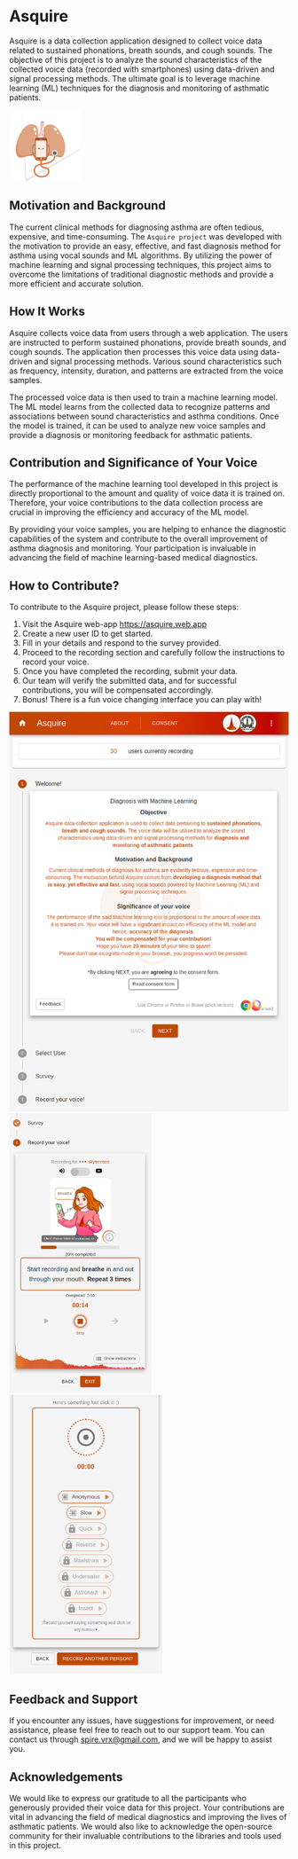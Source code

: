 # Asquire 

Asquire is a data collection application designed to collect voice data related to sustained phonations, breath sounds, and cough sounds. The objective of this project is to analyze the sound characteristics of the collected voice data (recorded with smartphones) using data-driven and signal processing methods. The ultimate goal is to leverage machine learning (ML) techniques for the diagnosis and monitoring of asthmatic patients.

<img name="asquire_logo" src="public/image/asq-logo.png" width="128" >

## Motivation and Background

The current clinical methods for diagnosing asthma are often tedious, expensive, and time-consuming. The `Asquire project` was developed with the motivation to provide an easy, effective, and fast diagnosis method for asthma using vocal sounds and ML algorithms. By utilizing the power of machine learning and signal processing techniques, this project aims to overcome the limitations of traditional diagnostic methods and provide a more efficient and accurate solution.

## How It Works

Asquire collects voice data from users through a web application. The users are instructed to perform sustained phonations, provide breath sounds, and cough sounds. The application then processes this voice data using data-driven and signal processing methods. Various sound characteristics such as frequency, intensity, duration, and patterns are extracted from the voice samples.

The processed voice data is then used to train a machine learning model. The ML model learns from the collected data to recognize patterns and associations between sound characteristics and asthma conditions. Once the model is trained, it can be used to analyze new voice samples and provide a diagnosis or monitoring feedback for asthmatic patients.

## Contribution and Significance of Your Voice

The performance of the machine learning tool developed in this project is directly proportional to the amount and quality of voice data it is trained on. Therefore, your voice contributions to the data collection process are crucial in improving the efficiency and accuracy of the ML model.

By providing your voice samples, you are helping to enhance the diagnostic capabilities of the system and contribute to the overall improvement of asthma diagnosis and monitoring. Your participation is invaluable in advancing the field of machine learning-based medical diagnostics.


## How to Contribute?
To contribute to the Asquire project, please follow these steps:

1. Visit the Asquire web-app <https://asquire.web.app>
2. Create a new user ID to get started.
3. Fill in your details and respond to the survey provided.
4. Proceed to the recording section and carefully follow the instructions to record your voice.
5. Once you have completed the recording, submit your data.
6. Our team will verify the submitted data, and for successful contributions, you will be compensated accordingly.
7. Bonus! There is a fun voice changing interface you can play with!

<div>
<img src="media/asquire_app-screen.png" width="538">
<div>
<img src="media/asquire_app-screen2.png" width="256">
<img src="media/aasquire_app-screen3.png" width="276">



## Feedback and Support
If you encounter any issues, have suggestions for improvement, or need assistance, please feel free to reach out to our support team. You can contact us through <spire.vrx@gmail.com>, and we will be happy to assist you.

## Acknowledgements
We would like to express our gratitude to all the participants who generously provided their voice data for this project. Your contributions are vital in advancing the field of medical diagnostics and improving the lives of asthmatic patients. We would also like to acknowledge the open-source community for their invaluable contributions to the libraries and tools used in this project.


